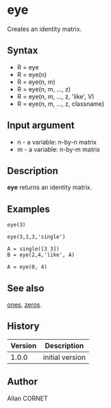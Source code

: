 

# eye

Creates an identity matrix.

## Syntax

- R = eye
- R = eye(n)
- R = eye(n, m)
- R = eye(n, m, ..., z)
- R = eye(n, m, ..., z, 'like', V)
- R = eye(n, m, ..., z, classname)

## Input argument

 - n - a variable: n-by-n matrix
 - m - a variable: n-by-m matrix

## Description


  <p><b>eye</b> returns an identity matrix.</p>


## Examples

```Nelson
eye(3)
```
```Nelson
eye(3,1,3,'single')
```
```Nelson
A = single([3 3])
B = eye(2,4,'like', A)
```
```Nelson
A = eye(0, 4)
```

## See also

[ones](ones.md), [zeros](zeros.md).
## History

|Version|Description|
|------|------|
|1.0.0|initial version|


## Author

Allan CORNET



